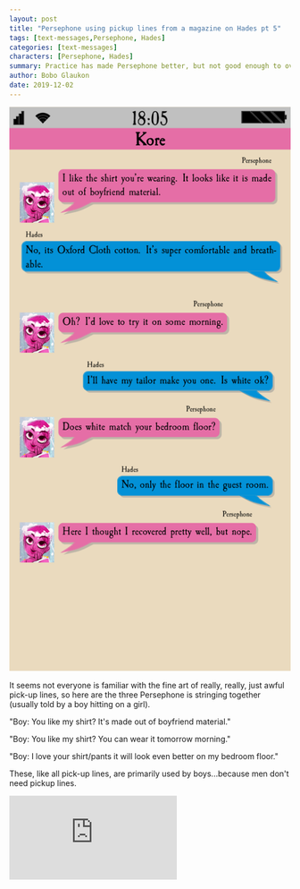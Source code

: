 ```yaml
---
layout: post
title: "Persephone using pickup lines from a magazine on Hades pt 5"
tags: [text-messages,Persephone, Hades]
categories: [text-messages]
characters: [Persephone, Hades]
summary: Practice has made Persephone better, but not good enough to overcome Hades seeming willful obliviousness and low self-esteem.
author: Bobo Glaukon
date: 2019-12-02
---
```


![/assets/img/boyfriend-material.png](/assets/img/boyfriend-material.png)

<p>
It seems not everyone is familiar with the fine art of really, really, just
awful pick-up lines, so here are the three Persephone is stringing together
(usually told by a boy hitting on a girl).
</p>

<p>
"Boy: You like my shirt? It's made out of boyfriend material."
</p>

<p>
"Boy: You like my shirt? You can wear it tomorrow morning."
</p>

<p>
"Boy: I love your shirt/pants it will look even better on my bedroom floor."
</p>

<p>
These, like all pick-up lines, are primarily used by boys...because
men don't need pickup lines.
</p>

  <iframe src="https://giphy.com/embed/cNWU2Zeh54VJC" width="300" frameBorder="0" class="giphy-embed" allowFullScreen></iframe>
